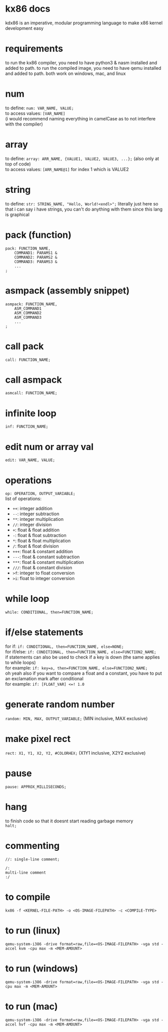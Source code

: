 # kx86 docs
kdx86 is an imperative, modular programming language to make x86 kernel development easy
# requirements
to run the kx86 compiler, you need to have python3 & nasm installed and added to path. to run the compiled image, you need to have qemu installed and added to path. both work on windows, mac, and linux
# num
to define: `num: VAR_NAME, VALUE;`        
to access values: `[VAR_NAME]`      
(i would recommend naming everything in camelCase as to not interfere with the compiler)
# array
to define: `array: ARR_NAME, {VALUE1, VALUE2, VALUE3, ...};` (also only at top of code)     
to access values: `[ARR_NAME@1]` for index 1 which is VALUE2
# string
to define: `str: STRING_NAME, "Hello, World!<endl>";`
literally just here so that i can say i have strings, you can't do anything with them since this lang is graphical      
# pack (function)
```
pack: FUNCTION_NAME,
    COMMAND1: PARAMS1 &
    COMMAND2: PARAMS2 &
    COMMAND3: PARAMS3 &
    ...
;
```
# asmpack (assembly snippet)
```
asmpack: FUNCTION_NAME,
    ASM_COMMAND1
    ASM_COMMAND2
    ASM_COMMAND3
    ...
;
```
# call pack
`call: FUNCTION_NAME;`
# call asmpack
`asmcall: FUNCTION_NAME;`
# infinite loop
`inf: FUNCTION_NAME;`
# edit num or array val
`edit: VAR_NAME, VALUE;`
# operations
`op: OPERATION, OUTPUT_VARIABLE;`     
list of operations:
- `++`: integer addition
- `--`: integer subtraction
- `**`: integer multiplication
- `//`: integer division
- `+`: float & float addition
- `-`: float & float subtraction
- `*`: float & float multiplication
- `/`: float & float division
- `+++`: float & constant addition
- `---`: float & constant subtraction
- `***`: float & constant multiplication
- `///`: float & constant division
- `>f`: integer to float conversion
- `>i`: float to integer conversion
# while loop
`while: CONDITIONAL, then=FUNCTION_NAME;`
# if/else statements
for if: `if: CONDITIONAL, then=FUNCTION_NAME, else=NONE;`     
for if/else: `if: CONDITIONAL, then=FUNCTION_NAME, else=FUNCTION2_NAME;`     
if statements can also be used to check if a key is down (the same applies to while loops)      
for example: `if: key=a, then=FUNCTION_NAME, else=FUNCTION2_NAME;`      
oh yeah also if you want to compare a float and a constant, you have to put an exclamation mark after conditional       
for example: `if: [FLOAT_VAR] <=! 1.0`
# generate random number
`random: MIN, MAX, OUTPUT_VARIABLE;` (MIN inclusive, MAX exclusive)
# make pixel rect
`rect: X1, Y1, X2, Y2, #COLORHEX;` (X1Y1 inclusive, X2Y2 exclusive)
# pause
`pause: APPROX_MILLISECONDS;`
# hang
to finish code so that it doesnt start reading garbage memory     
`halt;`
# commenting
`//: single-line comment;`     
```
/:
multi-line comment
:/
```
# to compile
`kx86 -f <KERNEL-FILE-PATH> -o <OS-IMAGE-FILEPATH> -c <COMPILE-TYPE>`
# to run (linux)
`qemu-system-i386 -drive format=raw,file=<OS-IMAGE-FILEPATH> -vga std -accel kvm -cpu max -m <MEM-AMOUNT>`
# to run (windows)
`qemu-system-i386 -drive format=raw,file=<OS-IMAGE-FILEPATH> -vga std -cpu max -m <MEM-AMOUNT>`
# to run (mac)
`qemu-system-i386 -drive format=raw,file=<OS-IMAGE-FILEPATH> -vga std -accel hvf -cpu max -m <MEM-AMOUNT>`
